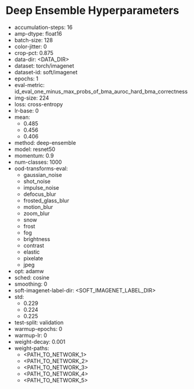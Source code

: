 # Deep Ensemble Hyperparameters

- accumulation-steps: 16
- amp-dtype: float16
- batch-size: 128
- color-jitter: 0
- crop-pct: 0.875
- data-dir: <DATA_DIR>
- dataset: torch/imagenet
- dataset-id: soft/imagenet
- epochs: 1
- eval-metric: id_eval_one_minus_max_probs_of_bma_auroc_hard_bma_correctness
- img-size: 224
- loss: cross-entropy
- lr-base: 0
- mean: 
  - 0.485
  - 0.456
  - 0.406
- method: deep-ensemble
- model: resnet50
- momentum: 0.9
- num-classes: 1000
- ood-transforms-eval: 
  - gaussian_noise
  - shot_noise
  - impulse_noise
  - defocus_blur
  - frosted_glass_blur
  - motion_blur
  - zoom_blur
  - snow
  - frost
  - fog
  - brightness
  - contrast
  - elastic
  - pixelate
  - jpeg
- opt: adamw
- sched: cosine
- smoothing: 0
- soft-imagenet-label-dir: <SOFT_IMAGENET_LABEL_DIR>
- std: 
  - 0.229
  - 0.224
  - 0.225
- test-split: validation
- warmup-epochs: 0
- warmup-lr: 0
- weight-decay: 0.001
- weight-paths: 
  - <PATH_TO_NETWORK_1>
  - <PATH_TO_NETWORK_2>
  - <PATH_TO_NETWORK_3>
  - <PATH_TO_NETWORK_4>
  - <PATH_TO_NETWORK_5>
